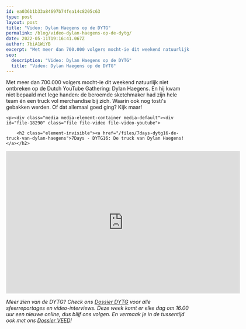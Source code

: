 ```yaml
---
id: ea036b1b33a84697b74fea14c8205c63
type: post
layout: post
title: "Video: Dylan Haegens op de DYTG"
permalink: /blog/video-dylan-haegens-op-de-dytg/
date: 2022-05-11T19:16:41.067Z
author: 7biA1WiYB
excerpt: "Met meer dan 700.000 volgers mocht-ie dit weekend natuurlijk niet ontbreken op de Dutch YouTube Gathering: Dylan Haegens. En hij kwam niet bepaald met lege handen: de beroemde sketchmaker had zijn hele team én een truck vol merchandise bij zich. Waarin ook nog tosti's gebakken werden. Of dat allemaal goed ging? Kijk maar!  "
seo:
  description: "Video: Dylan Haegens op de DYTG"
  title: "Video: Dylan Haegens op de DYTG"
---
```

Met meer dan 700.000 volgers mocht-ie dit weekend natuurlijk niet ontbreken op de Dutch YouTube Gathering: Dylan Haegens. En hij kwam niet bepaald met lege handen: de beroemde sketchmaker had zijn hele team én een truck vol merchandise bij zich. Waarin ook nog tosti's gebakken werden. Of dat allemaal goed ging? Kijk maar!  

    <p><div class="media media-element-container media-default"><div id="file-18290" class="file file-video file-video-youtube">

        <h2 class="element-invisible"><a href="/files/7days-dytg16-de-truck-van-dylan-haegens">7Days - DYTG16: De truck van Dylan Haegens!</a></h2>
    
  
  <div class="content">
    <div class="media-youtube-video media-element file-default media-youtube-1">
  <iframe class="media-youtube-player" width="640" height="390" title="7Days - DYTG16: De truck van Dylan Haegens!" src="https://www.youtube.com/embed/0bchfgPpxPY?wmode=opaque&controls=" name="7Days - DYTG16: De truck van Dylan Haegens!" frameborder="0" allowfullscreen="">Video van 7Days - DYTG16: De truck van Dylan Haegens!</iframe>
</div>
  </div>

  
</div>
</div>
<p><em>Meer zien van de DYTG? Check ons <a href="https://original.sevendays.nl/dytg">Dossier DYTG</a> voor alle sfeerreportages en video-interviews. Deze week komt er elke dag om 16.00 uur een nieuwe online, dus blijf ons volgen. En vermaak je in de tussentijd ook met ons <a href="https://original.sevendays.nl/veed">Dossier VEED</a>!</em></p>  
